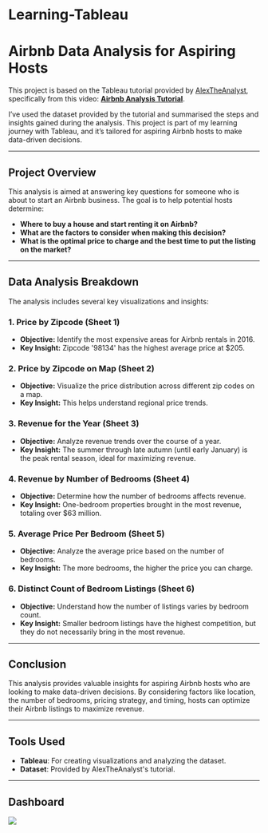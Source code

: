 # Learning-Tableau

# Airbnb Data Analysis for Aspiring Hosts

This project is based on the Tableau tutorial provided by [AlexTheAnalyst](https://www.youtube.com/@AlexTheAnalyst), specifically from this video: **[Airbnb Analysis Tutorial](https://www.youtube.com/watch?v=zOR0-nygfDE&list=PLUaB-1hjhk8GwbqoVmo_5zuhOa0Tcl3xC&index=6)**.

I’ve used the dataset provided by the tutorial and summarised the steps and insights gained during the analysis. This project is part of my learning journey with Tableau, and it’s tailored for aspiring Airbnb hosts to make data-driven decisions.

---

## Project Overview

This analysis is aimed at answering key questions for someone who is about to start an Airbnb business. The goal is to help potential hosts determine:

- **Where to buy a house and start renting it on Airbnb?**
- **What are the factors to consider when making this decision?**
- **What is the optimal price to charge and the best time to put the listing on the market?**

---

## Data Analysis Breakdown

The analysis includes several key visualizations and insights:

### 1. **Price by Zipcode (Sheet 1)**  
- **Objective:** Identify the most expensive areas for Airbnb rentals in 2016.
- **Key Insight:** Zipcode '98134' has the highest average price at $205.

### 2. **Price by Zipcode on Map (Sheet 2)**  
- **Objective:** Visualize the price distribution across different zip codes on a map.
- **Key Insight:** This helps understand regional price trends.

### 3. **Revenue for the Year (Sheet 3)**  
- **Objective:** Analyze revenue trends over the course of a year.
- **Key Insight:** The summer through late autumn (until early January) is the peak rental season, ideal for maximizing revenue.

### 4. **Revenue by Number of Bedrooms (Sheet 4)**  
- **Objective:** Determine how the number of bedrooms affects revenue.
- **Key Insight:** One-bedroom properties brought in the most revenue, totaling over $63 million.

### 5. **Average Price Per Bedroom (Sheet 5)**  
- **Objective:** Analyze the average price based on the number of bedrooms.
- **Key Insight:** The more bedrooms, the higher the price you can charge.

### 6. **Distinct Count of Bedroom Listings (Sheet 6)**  
- **Objective:** Understand how the number of listings varies by bedroom count.
- **Key Insight:** Smaller bedroom listings have the highest competition, but they do not necessarily bring in the most revenue.

---

## Conclusion

This analysis provides valuable insights for aspiring Airbnb hosts who are looking to make data-driven decisions. By considering factors like location, the number of bedrooms, pricing strategy, and timing, hosts can optimize their Airbnb listings to maximize revenue.

---

## Tools Used

- **Tableau**: For creating visualizations and analyzing the dataset.
- **Dataset**: Provided by AlexTheAnalyst's tutorial.

---
## Dashboard

<div class='tableauPlaceholder' id='viz1732917355950' style='position: relative'><noscript><a href='#'><img alt=' ' src='https:&#47;&#47;public.tableau.com&#47;static&#47;images&#47;Ai&#47;AirbnbDataAnalysis-TableauTutorialFollowUp&#47;1_1&#47;1_rss.png' style='border: none' /></a></noscript><object class='tableauViz'  style='display:none;'><param name='host_url' value='https%3A%2F%2Fpublic.tableau.com%2F' /> <param name='embed_code_version' value='3' /> <param name='site_root' value='' /><param name='name' value='AirbnbDataAnalysis-TableauTutorialFollowUp&#47;1_1' /><param name='tabs' value='yes' /><param name='toolbar' value='yes' /><param name='static_image' value='https:&#47;&#47;public.tableau.com&#47;static&#47;images&#47;Ai&#47;AirbnbDataAnalysis-TableauTutorialFollowUp&#47;1_1&#47;1.png' /> <param name='animate_transition' value='yes' /><param name='display_static_image' value='yes' /><param name='display_spinner' value='yes' /><param name='display_overlay' value='yes' /><param name='display_count' value='yes' /><param name='language' value='ko-KR' /></object></div>                <script type='text/javascript'>                    var divElement = document.getElementById('viz1732917355950');                    var vizElement = divElement.getElementsByTagName('object')[0];                    if ( divElement.offsetWidth > 800 ) { vizElement.style.width='100%';vizElement.style.height=(divElement.offsetWidth*0.75)+'px';} else if ( divElement.offsetWidth > 500 ) { vizElement.style.width='100%';vizElement.style.height=(divElement.offsetWidth*0.75)+'px';} else { vizElement.style.width='100%';vizElement.style.minHeight='1850px';vizElement.style.maxHeight=(divElement.offsetWidth*1.77)+'px';}                     var scriptElement = document.createElement('script');                    scriptElement.src = 'https://public.tableau.com/javascripts/api/viz_v1.js';                    vizElement.parentNode.insertBefore(scriptElement, vizElement);                </script>


